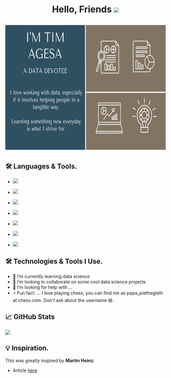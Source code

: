 # <p align="center">Hello, Friends <img src="https://raw.githubusercontent.com/MartinHeinz/MartinHeinz/master/wave.gif" width="40px">

<img src="header_2.png" alt="header" width="2500" height="400"/>
  
## &#128736;  Languages & Tools.  

- ![](https://img.shields.io/badge/Code-Python-informational?style=flat&logo=python&logoColor=white&color=2bbc8a)

- ![](https://img.shields.io/badge/Shell-Bash-informational?style=flat&logo=gnu-bash&logoColor=white&color=2bbc8a)
  
- ![](https://img.shields.io/badge/Tools-PostgreSQL-informational?style=flat&logo=postgresql&logoColor=white&color=2bbc8a)

- ![](https://img.shields.io/badge/Tools-Excel-informational?style=flat&logo=microsoftexcel&logoColor=white&color=2bbc8a)
  
- ![](https://img.shields.io/badge/Tools-Tableau-informational?style=flat&logo=tableau&logoColor=white&color=2bbc8a)
  
- ![](https://img.shields.io/badge/Tools-Jupyter_notebooks-informational?style=flat&logo=jupyter&logoColor=white&color=2bbc8a)
  
- ![](https://img.shields.io/badge/Editor-Sublimetext-informational?style=flat&logo=sublimetext&logoColor=white&color=2bbc8a)
  

## &#128736;  Technologies & Tools I Use.

- 🌱 I’m currently learning data science
- 👯 I’m looking to collaborate on some cool data science projects
- 🤔 I’m looking for help with ...
- ⚡ Fun fact: ... I love playing chess, you can find me as papa_piethegieth at chess.com. Don't ask about the username 😄.

## &#x1f4c8; GitHub Stats


<img align="center" src="https://github-readme-stats.vercel.app/api/top-langs/?username=Tim-Agesa&hide=java,html,tex&title_color=ffffff&text_color=c9cacc&icon_color=2bbc8a&bg_color=1d1f21&langs_count=3" />
</a>  

## 	&#128161;  Inspiration.
This was greatly inspired by __Martin Heinz__:
- Article [here](https://towardsdatascience.com/build-a-stunning-readme-for-your-github-profile-9b80434fe5d7)
